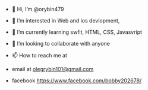 - 👋 Hi, I’m @orybin479
- 👀 I’m interested in Web and ios devlopment, 
- 🌱 I’m currently learning swfit, HTML, CSS, Javasvript
- 💞️ I’m looking to collaborate with anyone 
- 📫 How to reach me at 

-  email at olegrybin101@gmail.com 
- facebook https://www.facebook.com/bobby202678/ 

<!---
orybin479/orybin479 is a ✨ special ✨ repository because its `README.md` (this file) appears on your GitHub profile.
You can click the Preview link to take a look at your changes.
--->
